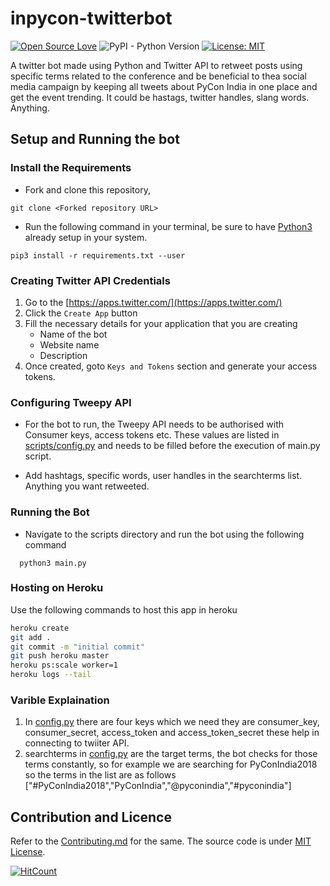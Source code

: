 # inpycon-twitterbot

[![Open Source Love](https://badges.frapsoft.com/os/v1/open-source.png?v=103)](https://github.com/ellerbrock/open-source-badges/)  ![PyPI - Python Version](https://img.shields.io/pypi/pyversions/Django.svg) [![License: MIT](https://img.shields.io/badge/License-MIT-yellow.svg)](https://opensource.org/licenses/MIT)

A twitter bot made using Python and Twitter API to retweet posts using specific terms related to the conference and be beneficial to thea social media campaign by keeping all tweets about PyCon India in one place and get the event trending. 
It could be hastags, twitter handles, slang words. Anything. 

## Setup and Running the bot

### Install the Requirements 

- Fork and clone this repository, 

```
git clone <Forked repository URL>
```

- Run the following command in your terminal, be sure to have [Python3](https://www.python.org/downloads/) already setup in your system.

```
pip3 install -r requirements.txt --user 
```
    
### Creating Twitter API Credentials

1. Go to the [https://apps.twitter.com/](https://apps.twitter.com/)
2. Click the `Create App` button
2. Fill the necessary details for your application that you are creating
    * Name of the bot
    * Website name
    * Description
3. Once created, goto `Keys and Tokens` section and generate your access tokens.


### Configuring Tweepy API

- For the bot to run, the Tweepy API needs to be authorised with Consumer keys, access tokens etc. These values are listed in [scripts/config.py](https://github.com/Rohithgilla12/inpycon-twitterbot/blob/master/scripts/config.py) and needs to be filled before the execution of main.py script. 

- Add hashtags, specific words, user handles in the searchterms list. Anything you want retweeted.

### Running the Bot
 
- Navigate to the scripts directory and run the bot using the following command
```
  python3 main.py
```

### Hosting on Heroku

Use the following commands to host this app in heroku
```bash
heroku create
git add .
git commit -m "initial commit"
git push heroku master
heroku ps:scale worker=1
heroku logs --tail
```
### Varible Explaination
1. In [config.py](https://github.com/Rohithgilla12/inpycon-twitterbot/blob/master/scripts/config.py) there are four keys which 
    we need they are consumer_key, consumer_secret, access_token and access_token_secret these help in connecting to twiiter 
    API.
2. searchterms in [config.py](https://github.com/Rohithgilla12/inpycon-twitterbot/blob/master/scripts/config.py) are the          target terms, the bot checks for those terms constantly, so for example we are searching for PyConIndia2018 so the terms in
    the list are as follows ["#PyConIndia2018","PyConIndia","@pyconindia","#pyconindia"]
## Contribution and Licence

Refer to the [Contributing.md](https://github.com/Rohithgilla12/inpycon-twitterbot/blob/master/CONTRIBUTING.md) for the same. The source code is under [MIT License](https://github.com/Rohithgilla12/inpycon-twitterbot/blob/master/CONTRIBUTING.md). 

[![HitCount](http://hits.dwyl.io/Rohithgilla12/PyCon-Twitter-Bot.svg)](http://hits.dwyl.io/Rohithgilla12/PyCon-Twitter-Bot)
